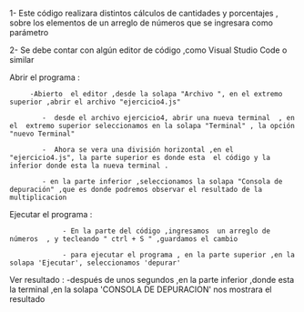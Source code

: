 

1- Este código  realizara  distintos cálculos  de cantidades y porcentajes , sobre los elementos de un arreglo de números  que se ingresara como parámetro

2- Se debe contar  con algún editor de código ,como Visual Studio Code o similar

Abrir el programa :

         -Abierto  el editor ,desde la solapa "Archivo ", en el extremo superior ,abrir el archivo "ejercicio4.js"

            -  desde el archivo ejercicio4, abrir una nueva terminal  , en el  extremo superior seleccionamos en la solapa "Terminal" , la opción "nuevo Terminal"

            -  Ahora se vera una división horizontal ,en el "ejercicio4.js", la parte superior es donde esta  el código y la inferior donde esta la nueva terminal .

            - en la parte inferior ,seleccionamos la solapa "Consola de depuración" ,que es donde podremos observar el resultado de la multiplicacion 

Ejecutar el programa :

                 - En la parte del código ,ingresamos  un arreglo de números  , y tecleando " ctrl + S " ,guardamos el cambio

                 - para ejecutar el programa , en la parte superior ,en la solapa 'Ejecutar', seleccionamos 'depurar'

Ver resultado :
               -después de unos segundos ,en la parte inferior ,donde esta la terminal ,en la solapa 
               'CONSOLA DE DEPURACION' nos mostrara el resultado



